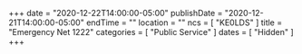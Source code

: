 +++
date = "2020-12-22T14:00:00-05:00"
publishDate = "2020-12-21T14:00:00-05:00"
endTime = ""
location = ""
ncs = [ "KE0LDS" ]
title = "Emergency Net 1222"
categories = [ "Public Service" ]
dates = [ "Hidden" ]
+++
